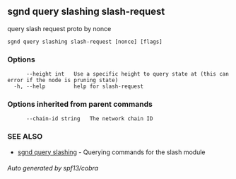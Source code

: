 ## sgnd query slashing slash-request

query slash request proto by nonce

```
sgnd query slashing slash-request [nonce] [flags]
```

### Options

```
      --height int   Use a specific height to query state at (this can error if the node is pruning state)
  -h, --help         help for slash-request
```

### Options inherited from parent commands

```
      --chain-id string   The network chain ID
```

### SEE ALSO

* [sgnd query slashing](sgnd_query_slashing.md)	 - Querying commands for the slash module

###### Auto generated by spf13/cobra
